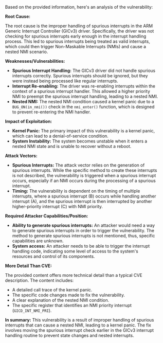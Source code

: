 Based on the provided information, here's an analysis of the vulnerability:

**Root Cause:**

The root cause is the improper handling of spurious interrupts in the ARM Generic Interrupt Controller (GICv3) driver. Specifically, the driver was not checking for spurious interrupts early enough in the interrupt handling process. This led to spurious interrupts being treated as valid interrupts, which could then trigger Non-Maskable Interrupts (NMIs) and cause a nested NMI scenario.

**Weaknesses/Vulnerabilities:**

*   **Spurious Interrupt Handling:** The GICv3 driver did not handle spurious interrupts correctly. Spurious interrupts should be ignored, but they were instead being processed like regular interrupts.
*   **Interrupt Re-enabling:** The driver was re-enabling interrupts within the context of a spurious interrupt handler. This allowed a higher priority NMI to preempt the spurious interrupt handling, leading to a nested NMI.
*   **Nested NMI:** The nested NMI condition caused a kernel panic due to a `BUG_ON(in_nmi())` check in the `nmi_enter()` function, which is designed to prevent re-entering the NMI handler.

**Impact of Exploitation:**

*   **Kernel Panic:** The primary impact of this vulnerability is a kernel panic, which can lead to a denial-of-service condition.
*   **System Instability:** The system becomes unstable when it enters a nested NMI state and is unable to recover without a reboot.

**Attack Vectors:**

*   **Spurious Interrupts:** The attack vector relies on the generation of spurious interrupts. While the specific method to create these interrupts is not described, the vulnerability is triggered when a spurious interrupt occurs, especially if an NMI occurs during the processing of a spurious interrupt.
*   **Timing:** The vulnerability is dependent on the timing of multiple interrupts, where a spurious interrupt (B) occurs while handling another interrupt (A), and the spurious interrupt is then interrupted by another higher-priority interrupt (C) with NMI priority.

**Required Attacker Capabilities/Position:**

*   **Ability to generate spurious interrupts:** An attacker would need a way to generate spurious interrupts in order to trigger the vulnerability. The method to generate spurious interrupts is not mentioned, thus, specific capabilities are unknown.
*   **System access:** An attacker needs to be able to trigger the interrupt handling code, indicating some level of access to the system's resources and control of its components.

**More Detail Than CVE:**

The provided content offers more technical detail than a typical CVE description. The content includes:

*   A detailed call trace of the kernel panic.
*   The specific code changes made to fix the vulnerability.
*   A clear explanation of the nested NMI condition.
*   The specific register that identifies an NMI priority interrupt (`GICD_INT_NMI_PRI`).

**In summary:** This vulnerability is a result of improper handling of spurious interrupts that can cause a nested NMI, leading to a kernel panic. The fix involves moving the spurious interrupt check earlier in the GICv3 interrupt handling routine to prevent state changes and nested interrupts.